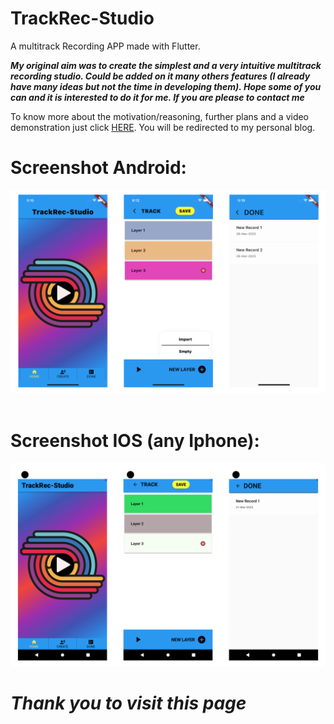 # TrackRec-Studio
A multitrack Recording APP made with Flutter.

***My original aim was to create the simplest and a very intuitive multitrack recording studio. Could be added on it many others features (I already have many ideas but not the time in developing them). Hope some of you can and it is interested to do it for me. If you are please to contact me***

To know more about the motivation/reasoning, further plans and a video demonstration just click [HERE](). You will be redirected to my personal blog.

# Screenshot Android:

![Alternate text](forReadme/IOS.png)
![]()

# Screenshot IOS (any Iphone):

![Alternate text](forReadme/Android.png)


# ***Thank you to visit this page***

